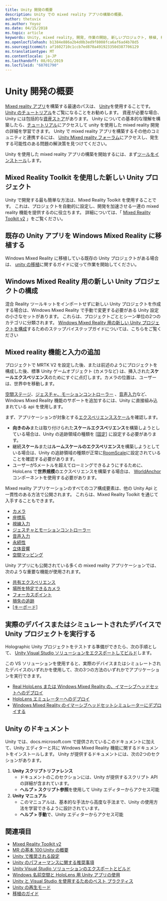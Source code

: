 ```yaml
---
title: Unity 開発の概要
description: Unity での mixed reality アプリの構築の概要。
author: thetuvix
ms.author: Yoyoz
ms.date: 04/15/2018
ms.topic: article
keywords: Unity, mixed reality, 開発, 作業の開始, 新しいプロジェクト, 移植, 機能, カメラ, シミュレーション, エミュレーション, ドキュメント
ms.openlocfilehash: b1384e886a2b4d0b3ed9f8008fca6af6ad4b78d5
ms.sourcegitcommit: af1602710c1ccb7ed870a491923350d387706129
ms.translationtype: MT
ms.contentlocale: ja-JP
ms.lasthandoff: 08/01/2019
ms.locfileid: "68701790"
---
```

# <a name="unity-development-overview"></a>Unity 開発の概要

[Mixed reality アプリ](app-views.md)を構築する最速のパスは、 [Unity](http://aka.ms/HoloLensUnity)を使用することです。 [Unity のチュートリアル](https://unity3d.com/learn/tutorials)をご覧になることをお勧めします。 資産が必要な場合、Unity には包括的な[資産ストア](https://www.assetstore.unity3d.com/)があります。 Unity についての基本的な理解を構築したら、[チュートリアル](tutorials.md)にアクセスして unity を使用した mixed reality 開発の詳細を学習できます。 Unity で mixed reality アプリを構築するその他のコミュニティと連携するには、 [Unity Mixed reality フォーラム](http://forum.unity3d.com/forums/hololens.102/)にアクセスし、発生する可能性のある問題の解決策を見つけてください。

Unity を使用した mixed reality アプリの構築を開始するには、まず[ツールをインストール](install-the-tools.md)します。 

## <a name="new-unity-project-with-mixed-reality-toolkit"></a>Mixed Reality Toolkit を使用した新しい Unity プロジェクト 

Unity で開発する最も簡単な方法は、Mixed Reality Toolkit を使用することです。 これは、プロジェクトを自動的に設定し、開発を加速させる一連の mixed reality 機能を提供するのに役立ちます。 詳細については、「 [Mixed Reality Toolkit v2](mrtk-getting-started.md) 」をご覧ください。 

## <a name="porting-an-existing-unity-app-to-windows-mixed-reality"></a>既存の Unity アプリを Windows Mixed Reality に移植する

Windows Mixed Reality に移植している既存の Unity プロジェクトがある場合は、 [unity の移植](porting-guides.md)に関するガイドに従って作業を開始してください。

## <a name="configuring-new-unity-project-for-windows-mixed-reality"></a>Windows Mixed Reality 用の新しい Unity プロジェクトの構成

混合 Reality ツールキットをインポートせずに新しい Unity プロジェクトを作成する場合は、Windows Mixed Reality で手動で変更する必要がある Unity 設定の小さなセットがあります。 これらは、プロジェクトごととシーン単位の2つのカテゴリに分類されます。 [Windows Mixed Reality 用の新しい Unity プロジェクトを構成](Configure-Unity-Project.md)するためのステップバイステップガイドについては、こちらをご覧ください

## <a name="adding-mixed-reality-capabilities-and-inputs"></a>Mixed reality 機能と入力の追加

プロジェクトで MRTK V2 を設定した後、または前述のようにプロジェクトを構成した後、標準 Unity ゲームオブジェクト (カメラなど) は、挿入された**スケールエクスペリエンス**のためにすぐに点灯します。カメラの位置は、ユーザーは、世界中を移動します。

[空間ステージ](coordinate-systems.md#spatial-coordinate-systems)、[ジェスチャ、モーションコントローラー](gestures-and-motion-controllers-in-unity.md) 、[音声入力](voice-input-in-unity.md)など、Windows Mixed Reality 機能のサポートを追加するには、Unity に直接組み込まれている api を使用します。 

まず、アプリケーションが対象とする[エクスペリエンススケール](coordinate-systems.md)を確認します。
* **向きのみ**または取り付けられた**スケールエクスペリエンス**を構築しようとしている場合は、Unity の追跡領域の種類を [[固定](coordinate-systems-in-unity.md#building-an-orientation-only-or-seated-scale-experience)] に設定する必要があります。
* 継続**スケール**または**ルームスケールのエクスペリエンス**を構築しようとしている場合は、Unity の追跡領域の種類が正常に[RoomScale](coordinate-systems-in-unity.md#building-an-orientation-only-or-seated-scale-experience)に設定されていることを確認する必要があります。
* ユーザーが5メートルを超えてローミングできるようにするために、HoloLens で**世界規模**のエクスペリエンスを構築する場合は、 [WorldAnchor](coordinate-systems-in-unity.md#building-a-world-scale-experience)コンポーネントを使用する必要があります。

Mixed reality アプリケーションのすべてのコア構成要素は、他の Unity Api と一貫性のある方法で公開されます。 これらは、Mixed Reality Toolkit を通じて入手することもできます。
* [カメラ](camera-in-unity.md)
* [座標系](coordinate-systems-in-unity.md)
* [視線入力](gaze-in-unity.md)
* [ジェスチャとモーションコントローラー](gestures-and-motion-controllers-in-unity.md)
* [音声入力](voice-input-in-unity.md)
* [永続性](persistence-in-unity.md)
* [立体音響](spatial-sound-in-unity.md)
* [空間マッピング](spatial-mapping-in-unity.md)

Unity アプリにも公開されている多くの mixed reality アプリケーションでは、次のような重要な機能が使用されます。
* [共有エクスペリエンス](shared-experiences-in-unity.md)
* [場所を特定できるカメラ](locatable-camera-in-unity.md)
* [フォーカスポイント](focus-point-in-unity.md)
* [損失の追跡](tracking-loss-in-unity.md)
* [[キーボード]](keyboard-input-in-unity.md)

## <a name="running-your-unity-project-on-a-real-or-simulated-device"></a>実際のデバイスまたはシミュレートされたデバイスで Unity プロジェクトを実行する

Holographic Unity プロジェクトをテストする準備ができたら、次の手順として、 [Unity Visual Studio ソリューションをエクスポートしてビルド](exporting-and-building-a-unity-visual-studio-solution.md)します。

この VS ソリューションを使用すると、実際のデバイスまたはシミュレートされたデバイスのいずれかを使用して、次の3つの方法のいずれかでアプリケーションを実行できます。
* [Real HoloLens または Windows Mixed Reality の、イマーシブヘッドセットへのデプロイ](using-visual-studio.md)
* [HoloLens エミュレーターへのデプロイ](using-the-hololens-emulator.md)
* [Windows Mixed Reality のイマーシブヘッドセットシミュレーターにデプロイする](using-the-windows-mixed-reality-simulator.md)

## <a name="unity-documentation"></a>Unity のドキュメント

Unity では、docs.microsoft.com で提供されているこのドキュメントに加えて、Unity エディターと共に Windows Mixed Reality 機能に関するドキュメントをインストールします。 Unity が提供するドキュメントには、次の2つのセクションがあります。
1. **Unity スクリプトリファレンス**
    * ドキュメントのこのセクションには、Unity が提供するスクリプト API の詳細が含まれています。
    * **ヘルプ > スクリプト参照**を使用して Unity エディターからアクセス可能
2. **Unity マニュアル**
    * このマニュアルは、基本的な手法から高度な手法まで、Unity の使用方法を学習できるように設計されています。
    * **ヘルプ > 手動**で、Unity エディターからアクセス可能

## <a name="see-also"></a>関連項目
* [Mixed Reality Toolkit v2](mrtk-getting-started.md)
* [MR の基本 100:Unity の概要](holograms-100.md)
* [Unity で推奨される設定](recommended-settings-for-unity.md)
* [Unity のパフォーマンスに関する推奨事項](performance-recommendations-for-unity.md)
* [Unity Visual Studio ソリューションのエクスポートとビルド](exporting-and-building-a-unity-visual-studio-solution.md)
* [Windows 名前空間と HoloLens 用 Unity アプリの使用](using-the-windows-namespace-with-unity-apps-for-hololens.md)
* [Unity と Visual Studio を使用するためのベスト プラクティス](best-practices-for-working-with-unity-and-visual-studio.md)
* [Unity の再生モード](unity-play-mode.md)
* [移植のガイド](porting-guides.md)

